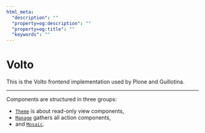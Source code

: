 ```yaml
---
html_meta:
  "description": ""
  "property=og:description": ""
  "property=og:title": ""
  "keywords": ""
---
```


# Volto

This is the Volto frontend implementation used by Plone and Guillotina.

---

Components are structured in three groups:

- [`Theme`](#theme) is about read-only view components,
- [`Manage`](#manage) gathers all action components,
- and [`Mosaic`](#mosaic).
